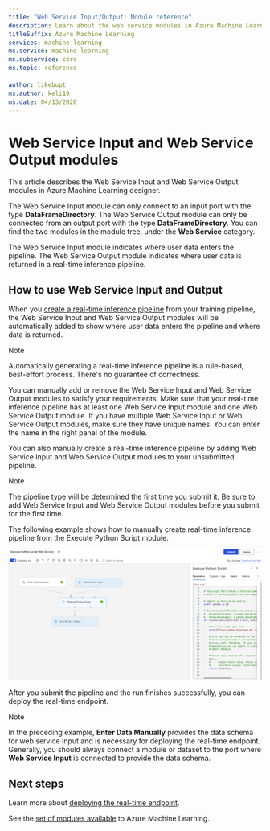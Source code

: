 ```yaml
---
title: "Web Service Input/Output: Module reference"
description: Learn about the web service modules in Azure Machine Learning designer
titleSuffix: Azure Machine Learning
services: machine-learning
ms.service: machine-learning
ms.subservice: core
ms.topic: reference

author: likebupt
ms.author: keli19
ms.date: 04/13/2020
---
```

# Web Service Input and Web Service Output modules

This article describes the Web Service Input and Web Service Output modules in Azure Machine Learning designer.

The Web Service Input module can only connect to an input port with the type **DataFrameDirectory**. The Web Service Output module can only be connected from an output port with the type **DataFrameDirectory**. You can find the two modules in the module tree, under the **Web Service** category. 

The Web Service Input module indicates where user data enters the pipeline. The Web Service Output module indicates where user data is returned in a real-time inference pipeline.

## How to use Web Service Input and Output

When you [create a real-time inference pipeline](https://docs.microsoft.com/azure/machine-learning/tutorial-designer-automobile-price-deploy#create-a-real-time-inference-pipeline) from your training pipeline, the Web Service Input and Web Service Output modules will be automatically added to show where user data enters the pipeline and where data is returned. 

> [!NOTE]
> Automatically generating a real-time inference pipeline is a rule-based, best-effort process. There's no guarantee of correctness. 

You can manually add or remove the Web Service Input and Web Service Output modules to satisfy your requirements. Make sure that your real-time inference pipeline has at least one Web Service Input module and one Web Service Output module. If you have multiple Web Service Input or Web Service Output modules, make sure they have unique names. You can enter the name in the right panel of the module.

You can also manually create a real-time inference pipeline by adding Web Service Input and Web Service Output modules to your unsubmitted pipeline.

> [!NOTE]
> The pipeline type will be determined the first time you submit it. Be sure to add Web Service Input and Web Service Output modules before you submit for the first time.

The following example shows how to manually create real-time inference pipeline from the Execute Python Script module. 

![Example](media/module/web-service-input-output-example.png)
   
After you submit the pipeline and the run finishes successfully, you can deploy the real-time endpoint.
   
> [!NOTE]
>  In the preceding example, **Enter Data Manually** provides the data schema for web service input and is necessary for deploying the real-time endpoint. Generally, you should always connect a module or dataset to the port where **Web Service Input** is connected to provide the data schema.
   
## Next steps
Learn more about [deploying the real-time endpoint](https://docs.microsoft.com/azure/machine-learning/tutorial-designer-automobile-price-deploy#deploy-the-real-time-endpoint).

See the [set of modules available](module-reference.md) to Azure Machine Learning.